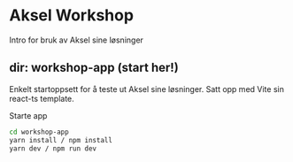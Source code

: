 # Aksel Workshop

Intro for bruk av Aksel sine løsninger

## dir: workshop-app (start her!)

Enkelt startoppsett for å teste ut Aksel sine løsninger. Satt opp med Vite sin react-ts template.

Starte app

```bash
cd workshop-app
yarn install / npm install
yarn dev / npm run dev
```
